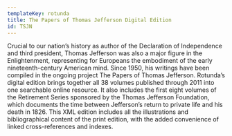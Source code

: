 ```yaml
---
templateKey: rotunda
title: The Papers of Thomas Jefferson Digital Edition
id: TSJN
---
```

Crucial to our nation’s history as author of the Declaration of Independence and third president, Thomas Jefferson was also a major figure in the Enlightenment, representing for Europeans the embodiment of the early nineteenth-century American mind. Since 1950, his writings have been compiled in the ongoing project The Papers of Thomas Jefferson. Rotunda’s digital edition brings together all 38 volumes published through 2011 into one searchable online resource. It also includes the first eight volumes of the Retirement Series sponsored by the Thomas Jefferson Foundation, which documents the time between Jefferson’s return to private life and his death in 1826. This XML edition includes all the illustrations and bibliographical content of the print edition, with the added convenience of linked cross-references and indexes.